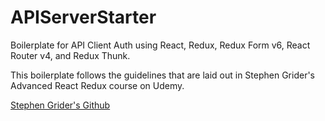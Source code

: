 # APIServerStarter
Boilerplate for API Client Auth using React, Redux, Redux Form v6, React Router v4, and Redux Thunk.

This boilerplate follows the guidelines that are laid out in Stephen Grider's Advanced React Redux course on Udemy.

<a href="https://github.com/StephenGrider">Stephen Grider's Github</a>
